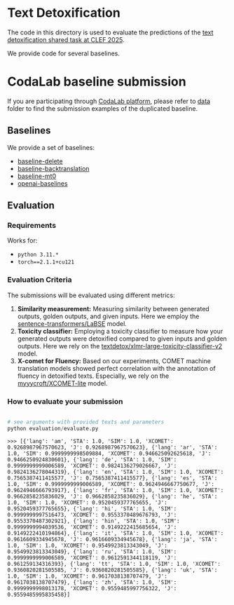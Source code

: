 # Text Detoxification

The code in this directory is used to evaluate the predictions of the [text detoxification shared task at CLEF 2025](https://pan.webis.de/clef25/pan25-web/text-detoxification.html).

We provide code for several baselines.

# CodaLab baseline submission

If you are participating through [CodaLab platform](https://codalab.lisn.upsaclay.fr/competitions/22396), please refer to [data](sample_submissions/) folder to find the submission examples of the duplicated baseline.

## Baselines

We provide a set of baselines:

- [baseline-delete](baselines/baseline_delete/)
- [baseline-backtranslation](baselines/baseline_backtranslation/)
- [baseline-mt0](baselines/baseline_mt0/)
- [openai-baselines](baselines/openai/)

## Evaluation

### Requirements
Works for:
- `python 3.11.*`
- `torch==2.1.1+cu121`

### Evaluation Criteria

The submissions will be evaluated using different metrics:

1. **Similarity measurement:** Measuring similarity between generated outputs, golden outputs, and given inputs. Here we employ the [sentence-transformers/LaBSE](https://huggingface.co/sentence-transformers/LaBSE) model.
2. **Toxicity classifier:** Employing a toxicity classifier to measure how your generated outputs were detoxified compared to given inputs and golden outputs. Here we rely on the [textdetox/xlmr-large-toxicity-classifier-v2](https://huggingface.co/textdetox/xlmr-large-toxicity-classifier-v2) model.
3. **X-comet for Fluency:** Based on our experiments, COMET machine translation models showed perfect correlation with the annotation of fluency in detoxified texts. Especially, we rely on the [myyycroft/XCOMET-lite](https://huggingface.co/myyycroft/XCOMET-lite) model.


### How to evaluate your submission
```python

# see arguments with provided texts and parameters
python evaluation/evaluate.py
```

```
>>> [{'lang': 'am', 'STA': 1.0, 'SIM': 1.0, 'XCOMET': 0.9268987967570623, 'J': 0.9268987967570623}, {'lang': 'ar', 'STA': 1.0, 'SIM': 0.9999999998509884, 'XCOMET': 0.946625092625618, 'J': 0.9466250924830601}, {'lang': 'de', 'STA': 1.0, 'SIM': 0.9999999999006589, 'XCOMET': 0.9824136279026667, 'J': 0.9824136278044319}, {'lang': 'en', 'STA': 1.0, 'SIM': 1.0, 'XCOMET': 0.7565387411415577, 'J': 0.7565387411415577}, {'lang': 'es', 'STA': 1.0, 'SIM': 0.9999999999006589, 'XCOMET': 0.9624946667750677, 'J': 0.9624946666793917}, {'lang': 'fr', 'STA': 1.0, 'SIM': 1.0, 'XCOMET': 0.9662858235836029, 'J': 0.9662858235836029}, {'lang': 'he', 'STA': 1.0, 'SIM': 1.0, 'XCOMET': 0.9520459377765655, 'J': 0.9520459377765655}, {'lang': 'hi', 'STA': 1.0, 'SIM': 0.9999999997516473, 'XCOMET': 0.9553370489676793, 'J': 0.9553370487302921}, {'lang': 'hin', 'STA': 1.0, 'SIM': 0.9999999994039536, 'XCOMET': 0.9149222415685654, 'J': 0.9149222410194864}, {'lang': 'it', 'STA': 1.0, 'SIM': 1.0, 'XCOMET': 0.9616609334945678, 'J': 0.9616609334945678}, {'lang': 'ja', 'STA': 1.0, 'SIM': 1.0, 'XCOMET': 0.9549923813343049, 'J': 0.9549923813343049}, {'lang': 'ru', 'STA': 1.0, 'SIM': 0.9999999999006589, 'XCOMET': 0.9612591344118119, 'J': 0.961259134316393}, {'lang': 'tt', 'STA': 1.0, 'SIM': 1.0, 'XCOMET': 0.9360820281505585, 'J': 0.9360820281505585}, {'lang': 'uk', 'STA': 1.0, 'SIM': 1.0, 'XCOMET': 0.9617038138707479, 'J': 0.9617038138707479}, {'lang': 'zh', 'STA': 1.0, 'SIM': 0.9999999998013178, 'XCOMET': 0.9559485997756322, 'J': 0.9559485995835458}]
```
